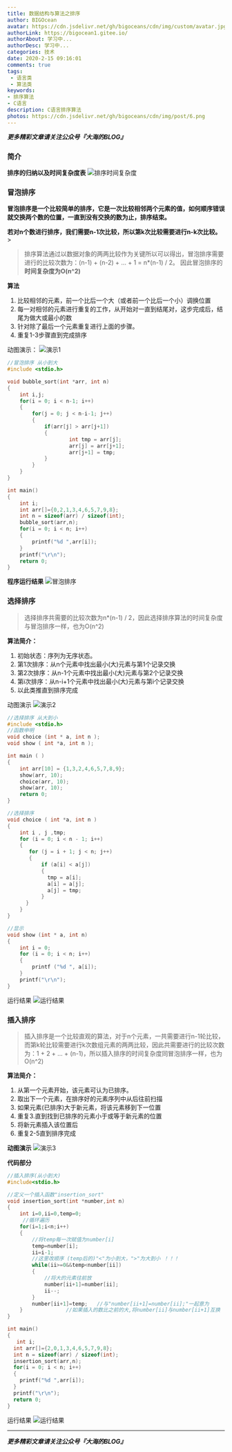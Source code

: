 ```yaml
---
title: 数据结构与算法之排序
author: BIGOcean
avatar: https://cdn.jsdelivr.net/gh/bigoceans/cdn/img/custom/avatar.jpg
authorLink: https://bigocean1.gitee.io/ 
authorAbout: 学习中... 
authorDesc: 学习中... 
categories: 技术
date: 2020-2-15 09:16:01
comments: true
tags: 
 - 语言类
 - 算法类
keywords: 
- 排序算法
- C语言
description: C语言排序算法
photos: https://cdn.jsdelivr.net/gh/bigoceans/cdn/img/post/6.png
---
```

***更多精彩文章请关注公众号『大海的BLOG』***

### 简介
**排序的归纳以及时间复杂度表**
![排序时间复杂度](https://i.loli.net/2020/03/23/7KQYAkbX4RwBgml.png)

### 冒泡排序
**冒泡排序是一个比较简单的排序，它是一次比较相邻两个元素的值，如何顺序错误就交换两个数的位置，一直到没有交换的数为止，排序结束。**

**若对n个数进行排序，我们需要n-1次比较，所以第k次比较需要进行n-k次比较。**>
>排序算法通过以数据对象的两两比较作为关键所以可以得出，冒泡排序需要进行的比较次数为：(n-1) + (n-2) + ... + 1 = n*(n-1) / 2。 
因此冒泡排序的  **时间复杂度为O(n^2)**

**算法**
1. 比较相邻的元素，前一个比后一个大（或者前一个比后一个小）调换位置
2. 每一对相邻的元素进行重复的工作，从开始对一直到结尾对，这步完成后，结尾为做大或最小的数
3. 针对除了最后一个元素重复进行上面的步骤。
4. 重复1-3步骤直到完成排序

动图演示：
![演示1](https://i.loli.net/2020/03/23/GZTE1u4xNa5sO3U.gif)

```c
//冒泡排序 从小到大
#include <stdio.h>

void bubble_sort(int *arr, int n)
{
	int i,j;
 	for(i = 0; i < n-1; i++)
 	{
  		for(j = 0; j < n-i-1; j++)
  		{
   			if(arr[j] > arr[j+1])
   			{
    				int tmp = arr[j];
    				arr[j] = arr[j+1];
    				arr[j+1] = tmp;
   			} 
  		}
	}
}

int main()
{
	int i;
 	int arr[]={0,2,1,3,4,6,5,7,9,8};
 	int n = sizeof(arr) / sizeof(int);
 	bubble_sort(arr,n);
 	for(i = 0; i < n; i++)
 	{
  		printf("%d ",arr[i]);
 	}
 	printf("\r\n");
 	return 0;
}
```
**程序运行结果**
![冒泡排序](https://i.loli.net/2020/03/23/kNrH89mGM3LPRXT.png)

### 选择排序
>选择排序共需要的比较次数为n*(n-1) / 2，因此选择排序算法的时间复杂度与冒泡排序一样，也为O(n^2)

**算法简介：**
   1. 初始状态：序列为无序状态。
   2. 第1次排序：从n个元素中找出最小(大)元素与第1个记录交换
   3. 第2次排序：从n-1个元素中找出最小(大)元素与第2个记录交换
   4. 第i次排序：从n-i+1个元素中找出最小(大)元素与第i个记录交换
   5. 以此类推直到排序完成

 动图演示
![演示2](https://i.loli.net/2020/03/23/GZTE1u4xNa5sO3U.gif)

```c
//选择排序 从大到小
#include <stdio.h>
//函数申明
void choice (int * a, int n );
void show ( int *a, int n );

int main ( )
{
    int arr[10] = {1,3,2,4,6,5,7,8,9};
    show(arr, 10);
    choice(arr, 10);
    show(arr, 10);
    return 0;
}

//选择排序
void choice ( int *a, int n )
{
    int i , j ,tmp;
    for (i = 0; i < n - 1; i++)
    {
       for (j = i + 1; j < n; j++)
       {
           if (a[i] < a[j])
           {
             tmp = a[i];
             a[i] = a[j];
             a[j] = tmp;
           }
      }
    }
}

//显示
void show (int * a, int n)
{
    int i = 0;
    for (i = 0; i < n; i++)
    {
        printf ("%d ", a[i]);
    }
    printf("\r\n");
}

```

运行结果
![运行结果](https://i.loli.net/2020/03/23/FcuD1isKLjmSqVT.png) 


### 插入排序
>插入排序是一个比较直观的算法，对于n个元素，一共需要进行n-1轮比较，而第k轮比较需要进行k次数组元素的两两比较，因此共需要进行的比较次数为：1 + 2 + ... + (n-1)，所以插入排序的时间复杂度同冒泡排序一样，也为O(n^2)

**算法简介：**
   1. 从第一个元素开始，该元素可认为已排序。
   2. 取出下一个元素，在排序好的元素序列中从后往前扫描
   3. 如果元素(已排序)大于新元素，将该元素移到下一位置
   4. 重复3.直到找到已排序的元素小于或等于新元素的位置
   5. 将新元素插入该位置后
   6. 重复2-5直到排序完成

**动图演示**
 ![演示3](https://i.loli.net/2020/03/23/xJ8Z5zAPDG1yawm.gif)

**代码部分**

```c
//插入排序(从小到大) 
#include<stdio.h>

//定义一个插入函数"insertion_sort" 
void insertion_sort(int *number,int n)    
{
    int i=0,ii=0,temp=0;  
     //循环遍历 
    for(i=1;i<n;i++) 
    {
    	//将temp每一次赋值为number[i] 
        temp=number[i];  
        ii=i-1;  
        //这里改顺序 (temp后的)"<"为小到大，">"为大到小 ！！！
        while(ii>=0&&temp<number[ii])   
        {
            //将大的元素往前放 
            number[ii+1]=number[ii];   
            ii--; 
        }
        number[ii+1]=temp;   //与"number[ii+1]=number[ii];"一起意为 
    }              //如果插入的数比之前的大,将number[ii]与number[ii+1]互换 
}

int main() 
{
   int i;
  int arr[]={2,0,1,3,4,6,5,7,9,8};
  int n = sizeof(arr) / sizeof(int);
  insertion_sort(arr,n);
  for(i = 0; i < n; i++)
  {
    printf("%d ",arr[i]);
  }
  printf("\r\n");
  return 0;
}
```

运行结果
![运行结果](https://i.loli.net/2020/03/23/Je2jSTp85luKMZt.png)

***

***更多精彩文章请关注公众号『大海的BLOG』***